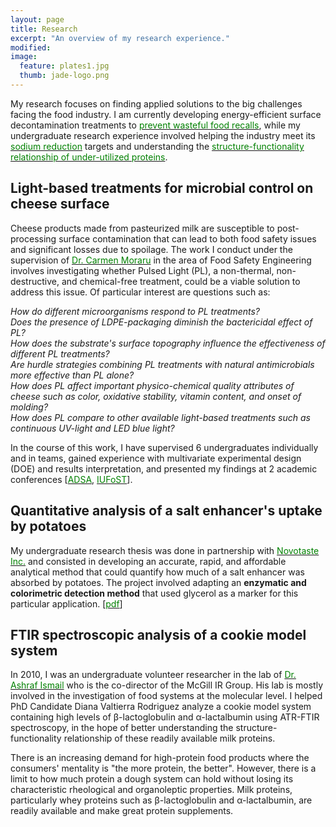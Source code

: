 ```yaml
---
layout: page
title: Research
excerpt: "An overview of my research experience."
modified: 
image: 
  feature: plates1.jpg
  thumb: jade-logo.png
---
```

My research focuses on finding applied solutions to the big challenges facing the food industry. I am currently developing energy-efficient surface decontamination treatments to <a href="http://jadeproulx.com/research/pulsedlight"><span style="color:green">prevent wasteful food recalls</span></a>, while my undergraduate research experience involved helping the industry meet its <a href="http://jadeproulx.com/research/saltenhancer"><span style="color:green">sodium reduction</span></a> targets and understanding the <a href="http://jadeproulx.com/research/FTIR"><span style="color:green">structure-functionality relationship of under-utilized proteins</span></a>.

## Light-based treatments for microbial control on cheese surface
Cheese products made from pasteurized milk are susceptible to post-processing surface contamination that can lead to both food safety issues and significant losses due to spoilage. The work I conduct under the supervision of [<span style="color:green">Dr. Carmen Moraru</span>](http://blogs.cornell.edu/morarulab/) in the area of Food Safety Engineering involves investigating whether Pulsed Light (PL), a non-thermal, non-destructive, and chemical-free treatment, could be a viable solution to address this issue. Of particular interest are questions such as:  

*How do different microorganisms respond to PL treatments?*  
*Does the presence of LDPE-packaging diminish the bactericidal effect of PL?*  
*How does the substrate's surface topography influence the effectiveness of different PL treatments?*  
*Are hurdle strategies combining PL treatments with natural antimicrobials more effective than PL alone?*  
*How does PL affect important physico-chemical quality attributes of cheese such as color, oxidative stability, vitamin content, and onset of molding?*  
*How does PL compare to other available light-based treatments such as continuous UV-light and LED blue light?*

In the course of this work, I have supervised 6 undergraduates individually and in teams, gained experience with multivariate experimental design (DOE) and results interpretation, and presented my findings at 2 academic conferences [<a href="http://www.jtmtg.org/JAM/2014/abstracts/0359-0360.pdf"><span style="color:green">ADSA</span></a>, <a href="https://iufost2014.pathable.com/meetings/217113"><span style="color:green">IUFoST</span></a>].

## Quantitative analysis of a salt enhancer's uptake by potatoes
My undergraduate research thesis was done in partnership with [<span style="color:green">Novotaste Inc.</span>](http://www.novotaste.com) and consisted in developing an accurate, rapid, and affordable analytical method that could quantify how much of a salt enhancer was absorbed by potatoes. The project involved adapting an **enzymatic and colorimetric detection method** that used glycerol as a marker for this particular application.
[[<span style="color:green">pdf</span>](https://dl.dropboxusercontent.com/u/51364198/Research%20Report_Jade%20Proulx.pdf)]

## FTIR spectroscopic analysis of a cookie model system
In 2010, I was an undergraduate volunteer researcher in the lab of [<span style="color:green">Dr. Ashraf Ismail</span>](http://www.mcgill.ca/foodscience/staff-and-research/ashraf-ismail) who is the co-director of the McGill IR Group. His lab is mostly involved in the investigation of food systems at the molecular level. I helped PhD Candidate Diana Valtierra Rodriguez analyze a cookie model system containing high levels of &beta;-lactoglobulin and &alpha;-lactalbumin using ATR-FTIR spectroscopy, in the hope of better understanding the structure-functionality relationship of these readily available milk proteins.

There is an increasing demand for high-protein food products where the consumers' mentality is "the more protein, the better". However, there is a limit to how much protein a dough system can hold without losing its characteristic rheological and organoleptic properties. Milk proteins, particularly whey proteins such as &beta;-lactoglobulin and &alpha;-lactalbumin, are readily available and make great protein supplements.

